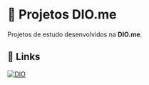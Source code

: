 # 🚀 Projetos DIO.me
Projetos de estudo desenvolvidos na **DIO.me**.

## 🔗 Links
[![DIO](https://img.shields.io/badge/DIO-Profile-blue)](https://www.dio.me/users/natalvides_neto_01)
